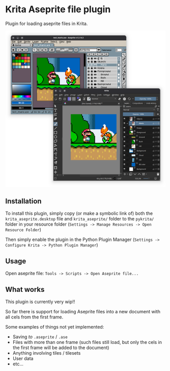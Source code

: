 # Krita Aseprite file plugin

Plugin for loading aseprite files in Krita.

![Demo image](demo.png)

## Installation

To install this plugin, simply copy (or make a symbolic link of) both the `krita_aseprite.desktop` file and `krita_aseprite/` folder to the `pykrita/` folder in your resource folder (`Settings -> Manage Resources -> Open Resource Folder`)

Then simply enable the plugin in the Python Plugin Manager (`Settings -> Configure Krita -> Python Plugin Manager`)

## Usage

Open aseprite file: `Tools -> Scripts -> Open Aseprite file...`

## What works

This plugin is currently very wip!!

So far there is support for loading Aseprite files into a new document with all cels from the first frame.

Some examples of things not yet implemented:
- Saving _to_ `.aseprite` / `.ase`
- Files with more than one frame (such files still load, but only the cels in the first frame will be added to the document)
- Anything involving tiles / tilesets
- User data
- etc...
